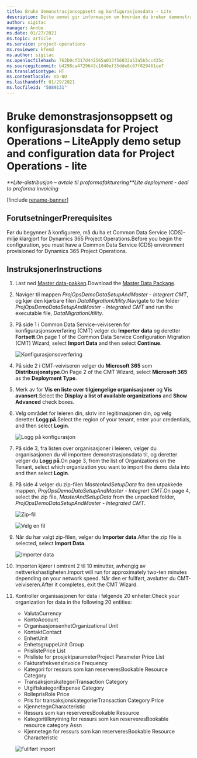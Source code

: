 ```yaml
---
title: Bruke demonstrasjonsoppsett og konfigurasjonsdata – Lite
description: Dette emnet gir informasjon om hvordan du bruker demonstrasjonsoppsett og konfigurasjonsdata for Project Operations.
author: sigitac
manager: Annbe
ms.date: 01/27/2021
ms.topic: article
ms.service: project-operations
ms.reviewer: kfend
ms.author: sigitac
ms.openlocfilehash: 762b0cf317d442565a033f56033a53a5b5cc435c
ms.sourcegitcommit: b4298ca4729643c1040ef35dde8c67f829461ce7
ms.translationtype: HT
ms.contentlocale: nb-NO
ms.lasthandoff: 01/29/2021
ms.locfileid: "5089131"
---
```

# <a name="apply-demo-setup-and-configuration-data-for-project-operations---lite"></a><span data-ttu-id="4ed70-103">Bruke demonstrasjonsoppsett og konfigurasjonsdata for Project Operations – Lite</span><span class="sxs-lookup"><span data-stu-id="4ed70-103">Apply demo setup and configuration data for Project Operations - lite</span></span> 

<span data-ttu-id="4ed70-104">_\*\*Lite-distribusjon – avtale til proformafakturering_</span><span class="sxs-lookup"><span data-stu-id="4ed70-104">_\*\*Lite deployment - deal to proforma invoicing_</span></span>

[!include [rename-banner](~/includes/cc-data-platform-banner.md)]

## <a name="prerequisites"></a><span data-ttu-id="4ed70-105">Forutsetninger</span><span class="sxs-lookup"><span data-stu-id="4ed70-105">Prerequisites</span></span>

<span data-ttu-id="4ed70-106">Før du begynner å konfigurere, må du ha et Common Data Service (CDS)-miljø klargjort for Dynamics 365 Project Operations.</span><span class="sxs-lookup"><span data-stu-id="4ed70-106">Before you begin the configuration, you must have a Common Data Service (CDS) environment provisioned for Dynamics 365 Project Operations.</span></span>


## <a name="instructions"></a><span data-ttu-id="4ed70-107">Instruksjoner</span><span class="sxs-lookup"><span data-stu-id="4ed70-107">Instructions</span></span>

1. <span data-ttu-id="4ed70-108">Last ned [Master data-pakken](https://download.microsoft.com/download/3/4/1/341bf279-a64f-4baa-af31-ce624859b518/ProjOpsSampleSetupData%20-%20CE%20only%20CMT.zip).</span><span class="sxs-lookup"><span data-stu-id="4ed70-108">Download the [Master Data Package](https://download.microsoft.com/download/3/4/1/341bf279-a64f-4baa-af31-ce624859b518/ProjOpsSampleSetupData%20-%20CE%20only%20CMT.zip).</span></span> 
2. <span data-ttu-id="4ed70-109">Naviger til mappen *ProjOpsDemoDataSetupAndMaster - Integrert CMT*, og kjør den kjørbare filen *DataMigrationUtility*.</span><span class="sxs-lookup"><span data-stu-id="4ed70-109">Navigate to the folder *ProjOpsDemoDataSetupAndMaster - Integrated CMT* and run the executable file, *DataMigrationUtility*.</span></span>
3. <span data-ttu-id="4ed70-110">På side 1 i Common Data Service-veiviseren for konfigurasjonsoverføring (CMT) velger du **Importer data** og deretter **Fortsett**.</span><span class="sxs-lookup"><span data-stu-id="4ed70-110">On page 1 of the Common Data Service Configuration Migration (CMT) Wizard, select **Import Data** and then select **Continue**.</span></span>

    ![Konfigurasjonsoverføring](./media/1ConfigurationMigration.png)

4. <span data-ttu-id="4ed70-112">På side 2 i CMT-veiviseren velger du **Microsoft 365** som **Distribusjonstype**.</span><span class="sxs-lookup"><span data-stu-id="4ed70-112">On Page 2 of the CMT Wizard, select **Microsoft 365** as the **Deployment Type**.</span></span>
5. <span data-ttu-id="4ed70-113">Merk av for **Vis en liste over tilgjengelige organisasjoner** og **Vis avansert**.</span><span class="sxs-lookup"><span data-stu-id="4ed70-113">Select the **Display a list of available organizations** and **Show Advanced** check boxes.</span></span>
6. <span data-ttu-id="4ed70-114">Velg området for leieren din, skriv inn legitimasjonen din, og velg deretter **Logg på**.</span><span class="sxs-lookup"><span data-stu-id="4ed70-114">Select the region of your tenant, enter your credentials, and then select **Login**.</span></span>

   ![Logg på konfigurasjon](./media/2ConfigurationSignin.png)

7. <span data-ttu-id="4ed70-116">På side 3, fra listen over organisasjoner i leieren, velger du organisasjonen du vil importere demonstrasjonsdata til, og deretter velger du **Logg på**.</span><span class="sxs-lookup"><span data-stu-id="4ed70-116">On page 3, from the list of Organizations on the Tenant, select which organization you want to import the demo data into and then select **Login**.</span></span>
8. <span data-ttu-id="4ed70-117">På side 4 velger du zip-filen *MasterAndSetupData* fra den utpakkede mappen, *ProjOpsDemoDataSetupAndMaster - Integrert CMT*.</span><span class="sxs-lookup"><span data-stu-id="4ed70-117">On page 4, select the zip file, *MasterAndSetupData* from the unpacked folder, *ProjOpsDemoDataSetupAndMaster - Integrated CMT*.</span></span>

   ![Zip-fil](./media/3ZipFile.png)

   ![Velg en fil](./media/4SelectAFile.png)

9. <span data-ttu-id="4ed70-120">Når du har valgt zip-filen, velger du **Importer data**.</span><span class="sxs-lookup"><span data-stu-id="4ed70-120">After the zip file is selected, select **Import Data**.</span></span>

   ![Importer data](./media/5ImportData.png)

10. <span data-ttu-id="4ed70-122">Importen kjører i omtrent 2 til 10 minutter, avhengig av nettverkshastigheten.</span><span class="sxs-lookup"><span data-stu-id="4ed70-122">Import will run for approximately two-ten minutes depending on your network speed.</span></span> <span data-ttu-id="4ed70-123">Når den er fullført, avslutter du CMT-veiviseren.</span><span class="sxs-lookup"><span data-stu-id="4ed70-123">After it completes, exit the CMT Wizard.</span></span> 
11. <span data-ttu-id="4ed70-124">Kontroller organisasjonen for data i følgende 20 enheter:</span><span class="sxs-lookup"><span data-stu-id="4ed70-124">Check your organization for data in the following 20 entities:</span></span>

    -   <span data-ttu-id="4ed70-125">Valuta</span><span class="sxs-lookup"><span data-stu-id="4ed70-125">Currency</span></span>
    -   <span data-ttu-id="4ed70-126">Konto</span><span class="sxs-lookup"><span data-stu-id="4ed70-126">Account</span></span>
    -   <span data-ttu-id="4ed70-127">Organisasjonsenhet</span><span class="sxs-lookup"><span data-stu-id="4ed70-127">Organizational Unit</span></span>
    -   <span data-ttu-id="4ed70-128">Kontakt</span><span class="sxs-lookup"><span data-stu-id="4ed70-128">Contact</span></span>
    -   <span data-ttu-id="4ed70-129">Enhet</span><span class="sxs-lookup"><span data-stu-id="4ed70-129">Unit</span></span>
    -   <span data-ttu-id="4ed70-130">Enhetsgruppe</span><span class="sxs-lookup"><span data-stu-id="4ed70-130">Unit Group</span></span>
    -   <span data-ttu-id="4ed70-131">Prisliste</span><span class="sxs-lookup"><span data-stu-id="4ed70-131">Price List</span></span>
    -   <span data-ttu-id="4ed70-132">Prisliste for prosjektparameter</span><span class="sxs-lookup"><span data-stu-id="4ed70-132">Project Parameter Price List</span></span> 
    -   <span data-ttu-id="4ed70-133">Fakturafrekvens</span><span class="sxs-lookup"><span data-stu-id="4ed70-133">Invoice Frequency</span></span>
    -   <span data-ttu-id="4ed70-134">Kategori for ressurs som kan reserveres</span><span class="sxs-lookup"><span data-stu-id="4ed70-134">Bookable Resource Category</span></span>
    -   <span data-ttu-id="4ed70-135">Transaksjonskategori</span><span class="sxs-lookup"><span data-stu-id="4ed70-135">Transaction Category</span></span>
    -   <span data-ttu-id="4ed70-136">Utgiftskategori</span><span class="sxs-lookup"><span data-stu-id="4ed70-136">Expense Category</span></span>
    -   <span data-ttu-id="4ed70-137">Rollepris</span><span class="sxs-lookup"><span data-stu-id="4ed70-137">Role Price</span></span>
    -   <span data-ttu-id="4ed70-138">Pris for transaksjonskategorier</span><span class="sxs-lookup"><span data-stu-id="4ed70-138">Transaction Category Price</span></span>
    -   <span data-ttu-id="4ed70-139">Kjennetegn</span><span class="sxs-lookup"><span data-stu-id="4ed70-139">Characteristic</span></span>
    -   <span data-ttu-id="4ed70-140">Ressurs som kan reserveres</span><span class="sxs-lookup"><span data-stu-id="4ed70-140">Bookable Resource</span></span>
    -   <span data-ttu-id="4ed70-141">Kategoritilknytning for ressurs som kan reserveres</span><span class="sxs-lookup"><span data-stu-id="4ed70-141">Bookable resource category Assn</span></span>
    -   <span data-ttu-id="4ed70-142">Kjennetegn for ressurs som kan reserveres</span><span class="sxs-lookup"><span data-stu-id="4ed70-142">Bookable Resource Characteristic</span></span>

    ![Fullført import](./media/6CompleteImport.png)
